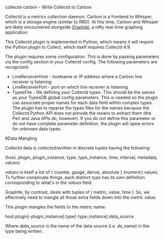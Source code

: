 collectd-carbon - Write Collectd to Carbon

Collectd is a metrics collection daemon. Carbon is a frontend to Whisper, which is a storage engine (similar to RRD). At this time, Carbon and Whisper are likely encountered alongside [Graphite](http://graphite.wikidot.com/start), a nifty real-time graphing application.

This Collectd plugin is implemented in Python, which means it will require the Python plugin to Collect, which itself requires Collectd 4.9.

The plugin requires some configuration. This is done by passing parameters via the <Module> config section in your Collectd config. The following parameters are recognized:

* LineReceiverHost - hostname or IP address where a Carbon line receiver is listening
* LineReceiverPort - port on which line receiver is listening
* TypesFile - file defining your Collectd types. This should be the sames as your TypesDB global config parameters. This is needed so the plugin can associate proper names for each data field within complex types. The plugin has to reparse the types files for the names because the Collectd Python API does not provide the means to extract them (the Perl and Java APIs do, however). If you do not define this parameter or do not have complete parameter definition, the plugin will spew errors for unknown data types.

#Data Mangling

Collectd data is collected/written in discrete tuples having the following:

  (host, plugin, plugin_instance, type, type_instance, time, interval, metadata, values)

_values_ is itself a list of { counter, gauge, derive, absolute } (numeric) values. To further complicate things, each distinct _type_ has its own definition corresponding to what's in the _values_ field.

Graphite, by contrast, deals with tuples of ( metric, value, time ). So, we effectively need to mangle all those extra fields down into the _metric_ value.

This plugin mangles the fields to the metric name:

  host.plugin[-plugin_instance].type[-type_instance].data_source

Where *data_source* is the name of the data source (i.e. ds_name) in the type being written.

